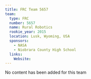 ```yaml
---
title: FRC Team 5657
team:
  type: FRC
  number: 5657
  name: Rural Robotics
  rookie_year: 2015
  location: Lusk, Wyoming, USA
  sponsors:
    - NASA
    - Niobrara County High School
  links:
    Website: 
---
```

No content has been added for this team